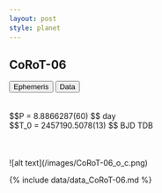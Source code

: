 ```yaml
---
layout: post
style: planet
---
```

<script src="../js/planets.js"></script>

## CoRoT-06

<!-- Tab links -->
<div class="tab">
<button class="tablinks" onclick="openCity(event, 'Ephemeris')">Ephemeris</button>
<button class="tablinks" onclick="openCity(event, 'Data')">Data</button>
</div>

<!-- Tab content -->
<div id="Ephemeris" class="tabcontent" markdown="1">
<br/><br/>
$$P = 8.8866287(60) $$ day <br/>
$$T_0 = 2457190.5078(13) $$ BJD TDB
<br/><br/>
<br/><br/>
![alt text](/images/CoRoT-06_o_c.png)
</div>


<div id="Data" class="tabcontent" markdown="1">

{% include data/data_CoRoT-06.md %}

</div>

<script src="../js/tabs.js"></script>


